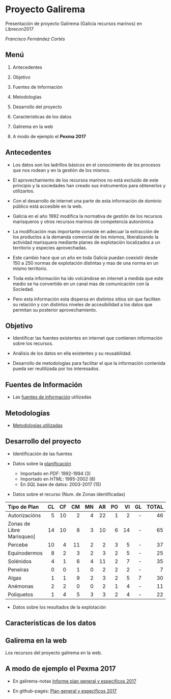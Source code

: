 # Proyecto Galirema

Presentación de proyecto Galirema (Galicia recursos marinos) en Librecon2017

_Francisco Fernández Cortés_


## Menú

1. Antecedentes

1. Objetivo

1. Fuentes de Información

1. Metodologías

1. Desarrollo del proyecto

1. Caracteristicas de los datos

1. Galirema en la web

1. A modo de ejemplo el __Pexma 2017__



## Antecedentes

* Los datos son los ladrillos básicos en el conocimiento de los procesos que nos rodean y en la gestión de los mismos.

* El aprovechamiento de los recursos marinos no está excluido de este principio y la sociedades han creado sus instrumentos para obtenerlos y utilizarlos.

* Con el desarrollo de internet una parte de esta información de dominio público está accesible en la web.

* Galicia en el año 1992 modifica la normativa de gestión de los recursos marisqueros y otros recursos marinos de competencia autonómica

* La modificación mas importante consiste en adecuar la extracción de los productos a la demanda comercial de los mismos, liberalizando la actividad marisquera mediante planes de explotación localizados a un territorio y especies aprovechadas.

* Este cambio hace que un año en toda Galicia puedan coexistir desde 150 a 250 normas de explotación distintas y mas de una norma en un mismo territorio.

* Toda esta información ha ido volcándose en internet a medida que este medio se ha convertido en un canal mas de comunicación con la Sociedad.

* Pero esta información esta dispersa en distintos sitios sin que faciliten su relación y con distintos niveles de accesibilidad a los datos que permitan su posterior aprovechamiento.  



## Objetivo

* Identificar las fuentes existentes en internet que contienen información sobre los recursos.

* Análisis de los datos en ella existentes y su reusabilidad.

* Desarrollo de metodologías para facilitar el que la información contenida pueda ser reutilizada por los interesados.

## Fuentes de Información

* Las [fuentes de información](indiceFuentes.md) utilizadas

## Metodologías

* [Metodologías utilizadas](indiceMetodos.md)


## Desarrollo del proyecto

* Identificación de las fuentes

* Datos sobre la [planificación](IndicePlanes.md)
    * Importado en _PDF_: 1992-1994 (3)
    * Importado en _HTML_: 1995-2002 (8)
    * En _SQL_ base de datos: 2003-2017 (15)

* Datos sobre el recurso (Num. de Zonas identificadas)

|Tipo de Plan | CL | CF | CM | MN | AR | PO | VI | GL | TOTAL|
|:------------|---:|---:|---:|---:|---:|---:|---:|---:|-----:|
|Autorizacións| 5 | 10 | 2 | 4 | 22 | 1 | 2 | - | 46 |
|Zonas de Libre Marisqueo]| 14 | 10 | 8 | 3 | 10 | 6 | 14 | - | 65 |
|Percebe| 10 | 4 | 11 | 2 | 2 | 3 | 5 | - | 37 |
|Equinodermos| 8 | 2 | 3 | 2 | 3 | 2 | 5 | - | 25 |
|Solénidos| 4 | 1 | 6 | 4 | 11 | 2 | 7 | - | 35 |
|Peneiras| 0 | 0 | 1 | 0 | 2 | 2 | 2 | - | 7 |
|Algas| 1 | 1 | 9 | 2 | 3 | 2 | 5 | 7 | 30 |
|Anémonas| 2 | 2 | 0 | 0 | 2 | 1 | 4 | - | 11 |
|Poliquetos| 1 | 4 | 5 | 3 | 3 | 2 | 4 | - | 22 |


* Datos sobre los resultados de la explotación



## Caracteristicas de los datos

## Galirema en la web

Los recursos del proyecto galirema en la web.


## A modo de ejemplo el __Pexma 2017__

* En galirema-notas [Informe plan general y especificos 2017](infoPlanGeneralEspecifico2017.md)

* En github-pages: [Plan general y específicos 2017](http://galirema.github.io/galirema/InfoPlanGeneralEspecifico2017c.html)
